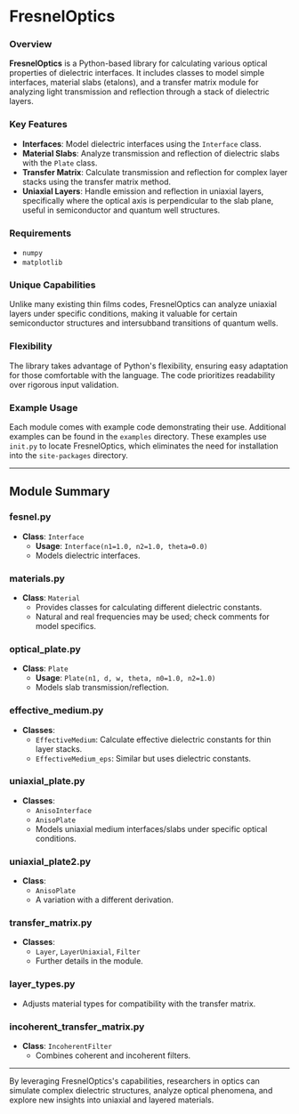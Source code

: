 # FresnelOptics

### Overview

**FresnelOptics** is a Python-based library for calculating various optical properties of dielectric interfaces. It includes classes to model simple interfaces, material slabs (etalons), and a transfer matrix module for analyzing light transmission and reflection through a stack of dielectric layers.

### Key Features

- **Interfaces**: Model dielectric interfaces using the `Interface` class.
- **Material Slabs**: Analyze transmission and reflection of dielectric slabs with the `Plate` class.
- **Transfer Matrix**: Calculate transmission and reflection for complex layer stacks using the transfer matrix method.
- **Uniaxial Layers**: Handle emission and reflection in uniaxial layers, specifically where the optical axis is perpendicular to the slab plane, useful in semiconductor and quantum well structures.

### Requirements

- `numpy`
- `matplotlib`

### Unique Capabilities

Unlike many existing thin films codes, FresnelOptics can analyze uniaxial layers under specific conditions, making it valuable for certain semiconductor structures and intersubband transitions of quantum wells.

### Flexibility

The library takes advantage of Python's flexibility, ensuring easy adaptation for those comfortable with the language. The code prioritizes readability over rigorous input validation.

### Example Usage

Each module comes with example code demonstrating their use. Additional examples can be found in the `examples` directory. These examples use `init.py` to locate FresnelOptics, which eliminates the need for installation into the `site-packages` directory.

---

## Module Summary

### fesnel.py

- **Class**: `Interface`
  - **Usage**: `Interface(n1=1.0, n2=1.0, theta=0.0)`
  - Models dielectric interfaces.

### materials.py

- **Class**: `Material`
  - Provides classes for calculating different dielectric constants.
  - Natural and real frequencies may be used; check comments for model specifics.

### optical_plate.py

- **Class**: `Plate`
  - **Usage**: `Plate(n1, d, w, theta, n0=1.0, n2=1.0)`
  - Models slab transmission/reflection.

### effective_medium.py

- **Classes**: 
  - `EffectiveMedium`: Calculate effective dielectric constants for thin layer stacks.
  - `EffectiveMedium_eps`: Similar but uses dielectric constants.

### uniaxial_plate.py

- **Classes**: 
  - `AnisoInterface`
  - `AnisoPlate`
  - Models uniaxial medium interfaces/slabs under specific optical conditions.

### uniaxial_plate2.py

- **Class**: 
  - `AnisoPlate`
  - A variation with a different derivation.

### transfer_matrix.py

- **Classes**: 
  - `Layer`, `LayerUniaxial`, `Filter`
  - Further details in the module.

### layer_types.py

- Adjusts material types for compatibility with the transfer matrix.

### incoherent_transfer_matrix.py

- **Class**: `IncoherentFilter`
  - Combines coherent and incoherent filters.

---

By leveraging FresnelOptics's capabilities, researchers in optics can simulate complex dielectric structures, analyze optical phenomena, and explore new insights into uniaxial and layered materials.
